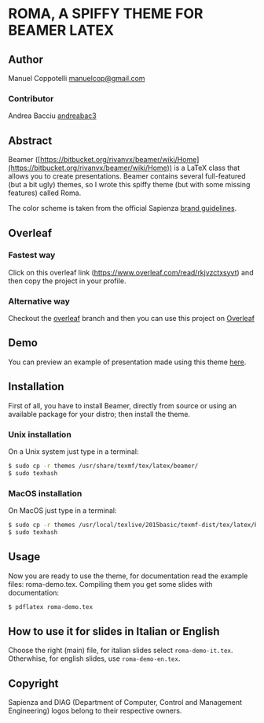 ROMA, A SPIFFY THEME FOR BEAMER LATEX
=======================================

## Author
Manuel Coppotelli <manuelcop@gmail.com>

### Contributor 
Andrea Bacciu [andreabac3](http://www.github.com/andreabac3)

## Abstract
Beamer ([https://bitbucket.org/rivanvx/beamer/wiki/Home](https://bitbucket.org/rivanvx/beamer/wiki/Home)) is a LaTeX class that allows you to create
presentations. Beamer contains several full-featured (but a bit ugly) themes, so I wrote this spiffy theme (but with some missing features) called Roma.

The color scheme is taken from the official Sapienza [brand guidelines](http://www.uniroma1.it/sites/default/files/ElementiBase_Brand%20acrhitecture.pdf).

## Overleaf 
### Fastest way
Click on this overleaf link (https://www.overleaf.com/read/rkjvzctxsyvt) and then copy the project in your profile.

### Alternative way
Checkout the [overleaf](https://github.com/manuelcoppotelli/beamer-roma-theme/tree/overleaf) branch and then you can use this project on [Overleaf](https://www.overleaf.com)

## Demo
You can preview an example of presentation made using this theme [here](https://github.com/manuelcoppotelli/beamer-roma-theme/blob/master/examples/roma-demo.pdf).

## Installation
First of all, you have to install Beamer, directly from source or using an
available package for your distro; then install the theme.

### Unix installation
On a Unix system just type in a terminal:

```bash
$ sudo cp -r themes /usr/share/texmf/tex/latex/beamer/
$ sudo texhash
```

### MacOS installation
On MacOS just type in a terminal:

```bash
$ sudo cp -r themes /usr/local/texlive/2015basic/texmf-dist/tex/latex/beamer/
$ sudo texhash
```

## Usage
Now you are ready to use the theme, for documentation read the example files:
roma-demo.tex.
Compiling them you get some slides with documentation:

```bash
$ pdflatex roma-demo.tex
```

## How to use it for slides in Italian or English
Choose the right (main) file, for italian slides select `roma-demo-it.tex`.
Otherwhise, for english slides, use `roma-demo-en.tex`.


## Copyright
Sapienza and DIAG (Department of Computer, Control and Management Engineering)
logos belong to their respective owners.
